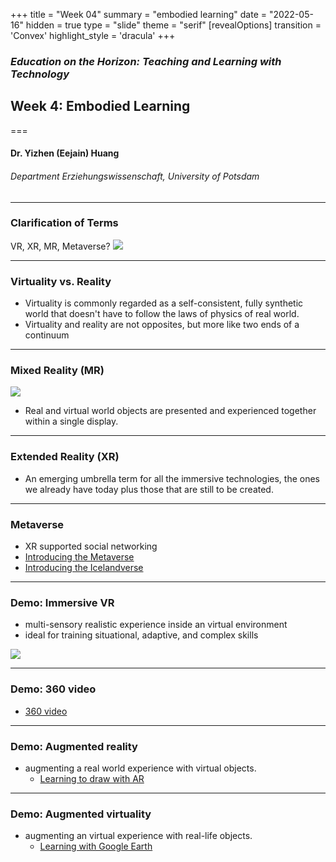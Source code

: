 +++
title = "Week 04"
summary = "embodied learning"
date = "2022-05-16"
hidden = true
type = "slide"
theme = "serif"
[revealOptions]
transition = 'Convex'
highlight_style = 'dracula'
+++

### *Education on the Horizon: Teaching and Learning with Technology*
## Week 4: Embodied Learning
===
#### Dr. Yizhen (Eejain) Huang
###### Department Erziehungswissenschaft, University of Potsdam

---
### Clarification of Terms
VR, XR, MR, Metaverse?
![](/media/vr2.jpg)

---
### Virtuality vs. Reality
- Virtuality is commonly regarded as a self-consistent, fully synthetic world that doesn't have to follow the laws of physics of real world. 
- Virtuality and reality are not opposites, but more like two ends of a continuum

---
###  Mixed Reality (MR)
![](/media/RV.jpg)

- Real and virtual world objects are presented and experienced together within a single display.

---
###  Extended Reality (XR)
- An emerging umbrella term for all the immersive technologies, the ones we already have today plus those that are still to be created. 

---
###  Metaverse
- XR supported social networking
- [Introducing the Metaverse](https://www.youtube.com/watch?v=pjNI9K1D_xo)
- [Introducing the Icelandverse](https://www.youtube.com/watch?v=enMwwQy_noI)

---
###  Demo: Immersive VR
- multi-sensory realistic experience inside an virtual environment
- ideal for training situational, adaptive, and complex skills

![](/media/vr_training.png)

---
###  Demo: 360 video
- [360 video](https://artsandculture.google.com/project/360-videos)

---
###  Demo: Augmented reality
- augmenting a real world experience with virtual objects. 
    + [Learning to draw with AR](https://youtu.be/pNkG5HN4bgY?t=462)

---
###  Demo: Augmented virtuality
- augmenting an virtual experience with real-life objects. 
    - [Learning with Google Earth](https://www.google.com/earth/education/)






